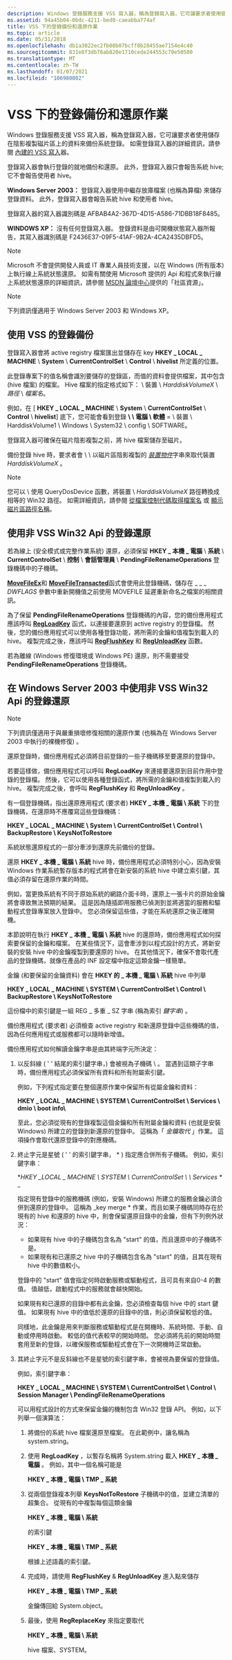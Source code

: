 ```yaml
---
description: Windows 登錄服務支援 VSS 寫入器，稱為登錄寫入器，它可讓要求者使用儲存在陰影複製磁片區上的資料來備份系統登錄。
ms.assetid: 94a45b04-0bdc-4211-bed0-caeabba774af
title: VSS 下的登錄備份和還原作業
ms.topic: article
ms.date: 05/31/2018
ms.openlocfilehash: db1a3022ec2fb08b07bcff8b28455ae7154e4c40
ms.sourcegitcommit: 831e8f3db78ab820e1710cede244553c70e50500
ms.translationtype: MT
ms.contentlocale: zh-TW
ms.lasthandoff: 01/07/2021
ms.locfileid: "106980802"
---
```

# <a name="registry-backup-and-restore-operations-under-vss"></a>VSS 下的登錄備份和還原作業

Windows 登錄服務支援 VSS 寫入器，稱為登錄寫入器，它可讓要求者使用儲存在陰影複製磁片區上的資料來備份系統登錄。 如需登錄寫入器的詳細資訊，請參閱 [內建的 VSS 寫入](in-box-vss-writers.md)器。

登錄寫入器會執行登錄的就地備份和還原。 此外，登錄寫入器只會報告系統 hive;它不會報告使用者 hive。

**Windows Server 2003：** 登錄寫入器使用中繼存放庫檔案 (也稱為算檔) 來儲存登錄資料。 此外，登錄寫入器會報告系統 hive 和使用者 hive。

登錄寫入器的寫入器識別碼是 AFBAB4A2-367D-4D15-A586-71DBB18F8485。

**WINDOWS XP：** 沒有任何登錄寫入器。 登錄資料是由可開機狀態寫入器所報告，其寫入器識別碼是 F2436E37-09F5-41AF-9B2A-4CA2435DBFD5。

> [!Note]  
> Microsoft 不會提供開發人員或 IT 專業人員技術支援，以在 Windows (所有版本) 上執行線上系統狀態還原。 如需有關使用 Microsoft 提供的 Api 和程式來執行線上系統狀態還原的詳細資訊，請參閱 [MSDN 論壇中心](https://msdn.microsoft.com/community/default.aspx)提供的「社區資源」。

 

> [!Note]  
> 下列資訊僅適用于 Windows Server 2003 和 Windows XP。

 

## <a name="registry-backup-using-vss"></a>使用 VSS 的登錄備份

登錄寫入器會將 active registry 檔案匯出並儲存在 key **HKEY \_ LOCAL \_ MACHINE** \\ **System** \\ **CurrentControlSet** \\ **Control** \\ **hivelist** 所定義的位置。

此登錄專案下的值名稱會識別要儲存的登錄區，而值的資料會提供檔案，其中包含 (hive 檔案) 的檔案。 Hive 檔案的指定格式如下： \\ 裝置 \\ *HarddiskVolumeX* \\ *路徑* \\ *檔案名*。

例如，在 [ **HKEY \_ LOCAL \_ MACHINE** \\ **System** \\ **CurrentControlSet** \\ **Control** \\ **hivelist**] 底下，您可能會看到登錄 **\\ \\ 電腦 \\ 軟體**  =  \\ 裝置 \\ HarddiskVolume1 \\ Windows \\ System32 \\ config \\ SOFTWARE。

登錄寫入器可確保在磁片陰影複製之前，將 hive 檔案儲存至磁片。

備份登錄 hive 時，要求者會 \\ \\ 以磁片區陰影複製的 [*裝置物件*](vssgloss-d.md)字串來取代裝置 *HarddiskVolumeX* 。

> [!Note]  
> 您可以 \\ 使用 QueryDosDevice 函數，將裝置 \\ *HarddiskVolumeX* 路徑轉換成相等的 Win32 [](/windows/win32/api/fileapi/nf-fileapi-querydosdevicew)路徑。 如需詳細資訊，請參閱 [從檔案控制代碼取得檔案名](../memory/obtaining-a-file-name-from-a-file-handle.md) 或 [顯示磁片區路徑名稱](../fileio/displaying-volume-paths.md)。

 

## <a name="registry-restore-using-non-vss-win32-apis"></a>使用非 VSS Win32 Api 的登錄還原

若為線上 (安全模式或完整作業系統) 還原，必須保留 **HKEY \_ 本機 \_ 電腦** \\ **系統** \\ **CurrentControlSet** \\ **控制** \\ **會話管理員** \\ **PendingFileRenameOperations** 登錄機碼中的子機碼。

[**MoveFileEx**](/windows/win32/api/winbase/nf-winbase-movefileexa)和 [**MoveFileTransacted**](/windows/win32/api/winbase/nf-winbase-movefiletransacteda)函式會使用此登錄機碼，儲存在 \_ \_ \_ *DWFLAGS* 參數中重新開機值之前使用 MOVEFILE 延遲重新命名之檔案的相關資訊。

為了保留 **PendingFileRenameOperations** 登錄機碼的內容，您的備份應用程式應該呼叫 [**RegLoadKey**](/windows/win32/api/winreg/nf-winreg-regloadkeya) 函式，以連接要還原到 active registry 的登錄檔。 然後，您的備份應用程式可以使用各種登錄功能，將所需的金鑰和值複製到載入的 hive。 複製完成之後，應該呼叫 [**RegFlushKey**](/windows/win32/api/winreg/nf-winreg-regflushkey) 和 [**RegUnloadKey**](/windows/win32/api/winreg/nf-winreg-regunloadkeya) 函數。

若為離線 (Windows 修復環境或 Windows PE) 還原，則不需要接受 **PendingFileRenameOperations** 登錄機碼。

## <a name="registry-restore-using-non-vss-win32-apis-in-windows-server-2003"></a>在 Windows Server 2003 中使用非 VSS Win32 Api 的登錄還原

> [!Note]  
> 下列資訊僅適用于與嚴重損壞修復相關的還原作業 (也稱為在 Windows Server 2003 中執行的裸機修復) 。

 

還原登錄時，備份應用程式必須將目前登錄的一些子機碼移至要還原的登錄中。

若要這樣做，備份應用程式可以呼叫 **RegLoadKey** 來連接要還原到目前作用中登錄的登錄檔。 然後，它可以使用各種登錄函式，將所需的金鑰和值複製到載入的 hive。 複製完成之後，會呼叫 **RegFlushKey** 和 **RegUnloadKey** 。

有一個登錄機碼，指出還原應用程式 (要求者) **HKEY \_ 本機 \_ 電腦 \\ 系統** 下的登錄機碼，在還原時不應覆寫這些登錄機碼：

**HKEY \_ LOCAL \_ MACHINE \\ System \\ CurrentControlSet \\ Control \\ BackupRestore \\ KeysNotToRestore**

系統狀態還原程式的一部分牽涉到還原先前備份的登錄。

還原 **HKEY \_ 本機 \_ 電腦 \\ 系統** hive 時，備份應用程式必須特別小心，因為安裝 Windows 作業系統暫存版本的程式將會在新安裝的系統 hive 中建立索引鍵，其值必須存留在還原作業的時間。

例如，當更換系統有不同于原始系統的網路介面卡時，還原上一張卡片的原始金鑰將會導致無法預期的結果。 這是因為隨插即用服務已偵測到並將適當的服務和驅動程式登錄專案放入登錄中。 您必須保留這些值，才能在系統還原之後正確開機。

本節說明在執行 **HKEY \_ 本機 \_ 電腦 \\ 系統** hive 的還原時，備份應用程式如何探索要保留的金鑰和檔案。 在某些情況下，這會牽涉到以程式設計的方式，將新安裝的安裝 hive 中的金鑰複製到要還原的 hive。 在其他情況下，確保不會取代產品的登錄機碼，就像在產品的 INF 設定檔中指定這類金鑰一樣簡單。

金鑰 (和要保留的金鑰資料) 會在 **HKEY 的 \_ 本機 \_ 電腦 \\ 系統** hive 中列舉

**HKEY \_ LOCAL \_ MACHINE \\ SYSTEM \\ CurrentControlSet \\ Control \\ BackupRestore \\ KeysNotToRestore**

這份檔中的索引鍵是一組 REG \_ 多重 \_ SZ 字串 (稱為索引 *鍵字串*) 。

備份應用程式 (要求者) 必須檢查 active registry 和新還原登錄中這些機碼的值，因為任何應用程式或服務都可以隨時新增值。

備份應用程式如何解讀金鑰字串是由其終端字元所決定：

1.  以反斜線 ( ' ' 結尾的索引鍵字串，) 會被視為子機碼 \\ 。 當遇到這類子字串時，備份應用程式必須保留所有資料和所有附屬索引鍵。

    例如，下列程式指定要在整個還原作業中保留所有從屬金鑰和資料：

    **HKEY \_ LOCAL \_ MACHINE \\ SYSTEM \\ CurrentControlSet \\ Services \\ dmio \\ boot info\\**

    至此，您必須從現有的登錄複製這個金鑰和所有附屬金鑰和資料 (也就是安裝 Windows) 所建立的登錄到新還原的登錄中。 這稱為「 *金鑰取代* 」作業。 這項操作會取代還原登錄中的對應機碼。

2.  終止字元是星號 ( ' ' 的索引鍵字串， \* ) 指定應合併所有子機碼。 例如，索引鍵字串：

    **HKEY \_LOCAL \_ MACHINE \\ SYSTEM \\ CurrentControlSet \\ \\ Services \** _

    指定現有登錄中的服務機碼 (例如，安裝 Windows) 所建立的服務金鑰必須合併到還原的登錄中。 這稱為 _key merge * 作業，而且如果子機碼同時存在於現有的 hive 和還原的 hive 中，則會保留還原目錄中的金鑰，但有下列例外狀況：

    -   如果現有 hive 中的子機碼包含名為 "start" 的值，而且還原中的子機碼不是。
    -   如果現有和已還原之 hive 中的子機碼包含名為 "start" 的值，且其在現有 hive 中的數值較小。

    登錄中的 "start" 值會指定何時啟動服務或驅動程式，且可具有來自0-4 的數值。 值越低，啟動程式中的服務就會越快開始。

    如果現有和已還原的目錄中都有此金鑰，您必須檢查每個 hive 中的 start 鍵值。 如果現有 hive 中的值低於還原的目錄中的值，則必須保留較低的值。

    同樣地，此金鑰是用來判斷服務或驅動程式是在開機時、系統時間、手動、自動或停用時啟動。 較低的值代表較早的開始時間。 您必須將先前的開始時間套用至新的登錄，以確保服務或驅動程式會在下一次開機時正常啟動。

3.  其終止字元不是反斜線也不是星號的索引鍵字串，會被視為要保留的登錄值。

    例如，索引鍵字串：

    **HKEY \_ LOCAL \_ MACHINE \\ SYSTEM \\ CurrentControlSet \\ Control \\ Session Manager \\ PendingFileRenameOperations**

    可以用程式設計的方式來保留金鑰的機制包含 Win32 登錄 API。 例如，以下列舉一個演算法：

    1.  將備份的系統 hive 檔案還原至檔案。 在此範例中，讓名稱為 system.string。
    2.  使用 **RegLoadKey** ，以暫存名稱將 System.string 載入 **HKEY \_ 本機 \_ 電腦** 。 例如，其中一個名稱可能是

        **HKEY \_ 本機 \_ 電腦 \\ TMP \_ 系統**

    3.  從兩個登錄複本列舉 **KeysNotToRestore** 子機碼中的值，並建立清單的超集合。 從現有的中複製每個這類金鑰

        **HKEY \_ 本機 \_ 電腦 \\ 系統**

        的索引鍵

        **HKEY \_ 本機 \_ 電腦 \\ TMP \_ 系統**

        根據上述語義的索引鍵。

    4.  完成時，請使用 **RegFlushKey**  &  **RegUnloadKey** 進入點來儲存

        **HKEY \_ 本機 \_ 電腦 \\ TMP \_ 系統**

        金鑰傳回給 System.object。

    5.  最後，使用 **RegReplaceKey** 來指定要取代

        **HKEY \_ 本機 \_ 電腦 \\ 系統**

        hive 檔案、SYSTEM。

 

 
